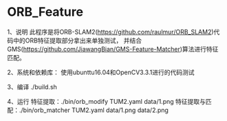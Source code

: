 # ORB_Feature

1、说明
此程序是将ORB-SLAM2(https://github.com/raulmur/ORB_SLAM2)代码中的ORB特征提取部分拿出来单独测试，
并结合GMS(https://github.com/JiawangBian/GMS-Feature-Matcher)算法进行特征匹配。

2、系统和依赖库：
使用ubunttu16.04和OpenCV3.3.1进行的代码测试

3、编译
./build.sh

4、运行
特征提取：./bin/orb_modify TUM2.yaml data/1.png 
特征提取与匹配：./bin/orb_matcher TUM2.yaml data/1.png data/2.png
